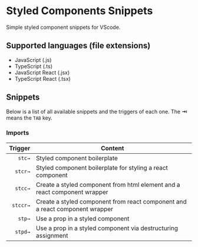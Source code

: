 # Styled Components Snippets

Simple styled component snippets for VScode.

## Supported languages (file extensions)

- JavaScript (.js)
- TypeScript (.ts)
- JavaScript React (.jsx)
- TypeScript React (.tsx)

## Snippets

Below is a list of all available snippets and the triggers of each one. The **⇥** means the `TAB` key.

### Imports

|  Trigger | Content                                                                      |
| -------: | ---------------------------------------------------------------------------- |
|   `stc→` | Styled component boilerplate                                                 |
|  `stcr→` | Styled component boilerplate for styling a react component                   |
|  `stcc→` | Create a styled component from html element and a react component wrapper    |
| `stccr→` | Create a styled component from react component and a react component wrapper |
|   `stp→` | Use a prop in a styled component                                             |
|  `stpd→` | Use a prop in a styled component via destructuring assignment                |
